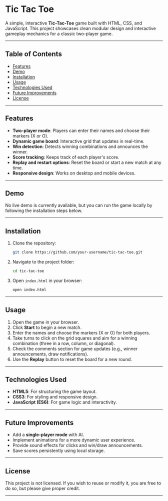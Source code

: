 # Tic Tac Toe

A simple, interactive **Tic-Tac-Toe** game built with HTML, CSS, and JavaScript. This project showcases clean modular design and interactive gameplay mechanics for a classic two-player game.

---

## Table of Contents
- [Features](#features)
- [Demo](#demo)
- [Installation](#installation)
- [Usage](#usage)
- [Technologies Used](#technologies-used)
- [Future Improvements](#future-improvements)
- [License](#license)

---

## Features
- **Two-player mode**: Players can enter their names and choose their markers (X or O).
- **Dynamic game board**: Interactive grid that updates in real-time.
- **Win detection**: Detects winning combinations and announces the winner.
- **Score tracking**: Keeps track of each player's score.
- **Replay and restart options**: Reset the board or start a new match at any time.
- **Responsive design**: Works on desktop and mobile devices.

---

## Demo
No live demo is currently available, but you can run the game locally by following the installation steps below.

---

## Installation

1. Clone the repository:
   ```bash
   git clone https://github.com/your-username/tic-tac-toe.git
   ```
2. Navigate to the project folder:
   ```bash
   cd tic-tac-toe
   ```
3. Open `index.html` in your browser:
   ```bash
   open index.html
   ```

---

## Usage

1. Open the game in your browser.
2. Click **Start** to begin a new match.
3. Enter the names and choose the markers (X or O) for both players.
4. Take turns to click on the grid squares and aim for a winning combination (three in a row, column, or diagonal).
5. Check the comments section for game updates (e.g., winner announcements, draw notifications).
6. Use the **Replay** button to reset the board for a new round.

---

## Technologies Used

- **HTML5**: For structuring the game layout.
- **CSS3**: For styling and responsive design.
- **JavaScript (ES6)**: For game logic and interactivity.

---

## Future Improvements
- Add a **single-player mode** with AI.
- Implement animations for a more dynamic user experience.
- Provide sound effects for clicks and win/draw announcements.
- Save scores persistently using local storage.

---

## License

This project is not licensed. If you wish to reuse or modify it, you are free to do so, but please give proper credit.

---